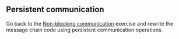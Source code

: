 ## Persistent communication

Go back to the [Non-blocking communication](../non-blocking/) exercise and
rewrite the message chain code using persistent communication operations.
